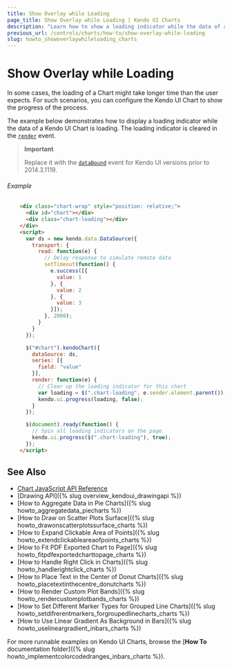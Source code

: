 ```yaml
---
title: Show Overlay while Loading
page_title: Show Overlay while Loading | Kendo UI Charts
description: "Learn how to show a loading indicator while the data of a Kendo UI Chart is loading."
previous_url: /controls/charts/how-to/show-overlay-while-loading
slug: howto_showoverlaywhileloading_charts
---
```


# Show Overlay while Loading

In some cases, the loading of a Chart might take longer time than the user expects. For such scenarios, you can configure the Kendo UI Chart to show the progress of the process.

The example below demonstrates how to display a loading indicator while the data of a Kendo UI Chart is loading. The loading indicator is cleared in the [`render`](/api/javascript/dataviz/ui/chart#events-render) event.

> **Important**
>
> Replace it with the [`dataBound`](/api/javascript/dataviz/ui/chart#events-dataBound) event for Kendo UI versions prior to 2014.3.1119.

###### Example

```html
    <div class="chart-wrap" style="position: relative;">
      <div id="chart"></div>
      <div class="chart-loading"></div>
    </div>
    <script>
      var ds = new kendo.data.DataSource({
        transport: {
          read: function(e) {
            // Delay response to simulate remote data
            setTimeout(function() {
              e.success([{
                value: 1
              }, {
                value: 2
              }, {
                value: 3
              }]);
            }, 2000);
          }
        }
      });

      $("#chart").kendoChart({
        dataSource: ds,
        series: [{
          field: "value"
        }],
        render: function(e) {
          // Clear up the loading indicator for this chart
          var loading = $(".chart-loading", e.sender.element.parent());
          kendo.ui.progress(loading, false);
        }
      });

      $(document).ready(function() {
        // Spin all loading indicators on the page
        kendo.ui.progress($(".chart-loading"), true);
      });
    </script>
```

## See Also

* [Chart JavaScript API Reference](/api/javascript/dataviz/ui/chart)
* [Drawing API]({% slug overview_kendoui_drawingapi %})
* [How to Aggregate Data in Pie Charts]({% slug howto_aggregatedata_piecharts %})
* [How to Draw on Scatter Plots Surface]({% slug howto_drawonscatterplotssurface_charts %})
* [How to Expand Clickable Area of Points]({% slug howto_extendclickableareaofpoints_charts %})
* [How to Fit PDF Exported Chart to Page]({% slug howto_fitpdfexportedcharttopage_charts %})
* [How to Handle Right Click in Charts]({% slug howto_handlerightclick_charts %})
* [How to Place Text in the Center of Donut Charts]({% slug howto_placetextinthecentre_donutcharts %})
* [How to Render Custom Plot Bands]({% slug howto_rendercustomplotbands_charts %})
* [How to Set Different Marker Types for Grouped Line Charts]({% slug howto_setdifrerentmarkers_forgroupedlinecharts_charts %})
* [How to Use Linear Gradient As Background in Bars]({% slug howto_uselineargradient_inbars_charts %})

For more runnable examples on Kendo UI Charts, browse the [**How To** documentation folder]({% slug howto_implementcolorcodedranges_inbars_charts %}).
